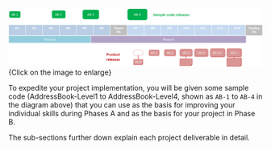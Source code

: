 
[<img src="images/Deliverables.png" width="800px">](../images/Deliverables.png)  
{Click on the image to enlarge}

To expedite your project implementation, you will be given some sample code (AddressBook-Level1 to AddressBook-Level4, shown as `AB-1` to `AB-4` in the diagram above) that you can use as the basis for improving your individual skills during Phases A and as the basis for your project in Phase B.

The sub-sections further down explain each project deliverable in detail.